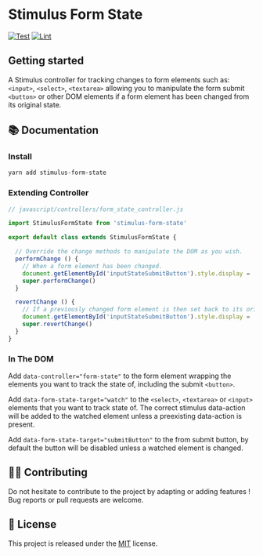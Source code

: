 # Stimulus Form State
[![Test](https://github.com/MatthewKennedy/stimulus-form-state/actions/workflows/test.yml/badge.svg)](https://github.com/MatthewKennedy/stimulus-form-state/actions/workflows/test.yml)
[![Lint](https://github.com/MatthewKennedy/stimulus-form-state/actions/workflows/lint.yml/badge.svg)](https://github.com/MatthewKennedy/stimulus-form-state/actions/workflows/lint.yml)

## Getting started

A Stimulus controller for tracking changes to form elements such as: `<input>`, `<select>`, `<textarea>`
allowing you to manipulate the form submit `<button>` or other DOM elements if a form element has been changed from its original state.

## 📚 Documentation

### Install
```bash
yarn add stimulus-form-state
```

### Extending Controller
```javascript
// javascript/controllers/form_state_controller.js

import StimulusFormState from 'stimulus-form-state'

export default class extends StimulusFormState {

  // Override the change methods to manipulate the DOM as you wish.
  performChange () {
    // When a form element has been changed.
    document.getElementById('inputStateSubmitButton').style.display = 'inline'
    super.performChange()
  }

  revertChange () {
    // If a previously changed form element is then set back to its original state.
    document.getElementById('inputStateSubmitButton').style.display = 'none'
    super.revertChange()
  }
}

```

### In The DOM

Add `data-controller="form-state"` to the form element wrapping the elements you want to track the state of, including the submit `<button>`.

Add `data-form-state-target="watch"` to the `<select>`, `<textarea>` or `<input>` elements that you want to track state of. The correct stimulus data-action will be added to the watched element unless a preexisting data-action is present.

Add `data-form-state-target="submitButton"` to the from submit button, by default the button will be disabled unless a watched element is changed.


## 👷‍♂️ Contributing

Do not hesitate to contribute to the project by adapting or adding features ! Bug reports or pull requests are welcome.

## 📝 License

This project is released under the [MIT](http://opensource.org/licenses/MIT) license.
